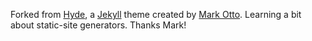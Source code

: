 Forked from [Hyde](http://hyde.getpoole.com), a [Jekyll](http://jekyllrb.com) theme created by [Mark Otto](https://github.com/mdo). Learning a bit about static-site generators. Thanks Mark!
